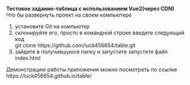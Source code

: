 <b>Тестовое задание-таблица с использованием Vue2(через CDN) </b></br>
Что бы развернуть проект на своем компьютере</br>
<ol>
<li>установите Git на компьютер</li>
<li>склонируйте его, просто в командной строке введите следующий код</br>
git clone https://github.com/luck456654/table.git </li>
<li>зайдите в получившуюся папку и запустите запустите файл index.html</li>
</ol>
Демонстрацию работы приложения можно посмотреть по ссылке https://luck456654.github.io/table/
